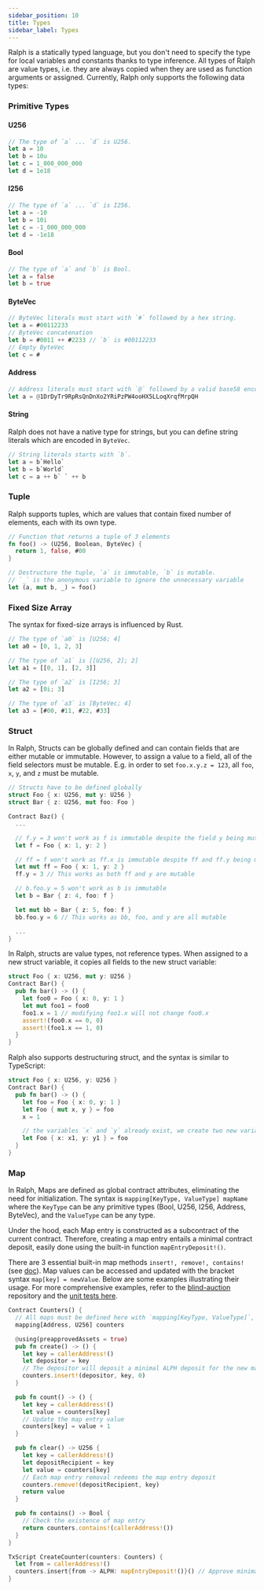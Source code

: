 ```yaml
---
sidebar_position: 10
title: Types
sidebar_label: Types
---
```


Ralph is a statically typed language, but you don't need to specify the type for local variables and constants thanks to type inference.
All types of Ralph are value types, i.e. they are always copied when they are used as function arguments or assigned.
Currently, Ralph only supports the following data types:

### Primitive Types

#### U256

```rust
// The type of `a` ... `d` is U256.
let a = 10
let b = 10u
let c = 1_000_000_000
let d = 1e18
```

#### I256

```rust
// The type of `a` ... `d` is I256.
let a = -10
let b = 10i
let c = -1_000_000_000
let d = -1e18
```

#### Bool

```rust
// The type of `a` and `b` is Bool.
let a = false
let b = true
```

#### ByteVec

```rust
// ByteVec literals must start with `#` followed by a hex string.
let a = #00112233
// ByteVec concatenation
let b = #0011 ++ #2233 // `b` is #00112233
// Empty ByteVec
let c = #
```

#### Address

```rust
// Address literals must start with `@` followed by a valid base58 encoded Alephium address.
let a = @1DrDyTr9RpRsQnDnXo2YRiPzPW4ooHX5LLoqXrqfMrpQH
```

#### String

Ralph does not have a native type for strings, but you can define string literals which are encoded in `ByteVec`.

```rust
// String literals starts with `b`.
let a = b`Hello`
let b = b`World`
let c = a ++ b` ` ++ b
```

### Tuple

Ralph supports tuples, which are values that contain fixed number of
elements, each with its own type.

```rust
// Function that returns a tuple of 3 elements
fn foo() -> (U256, Boolean, ByteVec) {
  return 1, false, #00
}

// Destructure the tuple, `a` is immutable, `b` is mutable.
// `_` is the anonymous variable to ignore the unnecessary variable
let (a, mut b, _) = foo()
```

### Fixed Size Array

The syntax for fixed-size arrays is influenced by Rust.

```rust
// The type of `a0` is [U256; 4]
let a0 = [0, 1, 2, 3]

// The type of `a1` is [[U256, 2]; 2]
let a1 = [[0, 1], [2, 3]]

// The type of `a2` is [I256; 3]
let a2 = [0i; 3]

// The type of `a3` is [ByteVec; 4]
let a3 = [#00, #11, #22, #33]
```

### Struct

In Ralph, Structs can be globally defined and can contain fields that are either mutable or immutable. However, to assign a value to a field, all of the field selectors must be mutable.
E.g. in order to set `foo.x.y.z = 123`, all `foo`, `x`, `y`, and `z` must be mutable.

```rust
// Structs have to be defined globally
struct Foo { x: U256, mut y: U256 }
struct Bar { z: U256, mut foo: Foo }

Contract Baz() {
  ...

  // f.y = 3 won't work as f is immutable despite the field y being mutable
  let f = Foo { x: 1, y: 2 }

  // ff = f won't work as ff.x is immutable despite ff and ff.y being mutable
  let mut ff = Foo { x: 1, y: 2 }
  ff.y = 3 // This works as both ff and y are mutable

  // b.foo.y = 5 won't work as b is immutable
  let b = Bar { z: 4, foo: f }

  let mut bb = Bar { z: 5, foo: f }
  bb.foo.y = 6 // This works as bb, foo, and y are all mutable

  ...
}
```

In Ralph, structs are value types, not reference types. When assigned to a new struct variable, it copies all fields to the new struct variable:

```rust
struct Foo { x: U256, mut y: U256 }
Contract Bar() {
  pub fn bar() -> () {
    let foo0 = Foo { x: 0, y: 1 }
    let mut foo1 = foo0
    foo1.x = 1 // modifying foo1.x will not change foo0.x
    assert!(foo0.x == 0, 0)
    assert!(foo1.x == 1, 0)
  }
}
```

Ralph also supports destructuring struct, and the syntax is similar to TypeScript:

```rust
struct Foo { x: U256, y: U256 }
Contract Bar() {
  pub fn bar() -> () {
    let foo = Foo { x: 0, y: 1 }
    let Foo { mut x, y } = foo
    x = 1

    // the variables `x` and `y` already exist, we create two new variables `x1` and `y1`
    let Foo { x: x1, y: y1 } = foo
  }
}
```

### Map

In Ralph, Maps are defined as global contract attributes, eliminating the need for initialization. The syntax is `mapping[KeyType, ValueType] mapName` where the `KeyType` can be any primitive types (Bool, U256, I256, Address, ByteVec), and the `ValueType` can be any type.

Under the hood, each Map entry is constructed as a subcontract of the current contract. Therefore, creating a map entry entails a minimal contract deposit, easily done using the built-in function `mapEntryDeposit!()`.

There are 3 essential built-in map methods `insert!, remove!, contains!` (see [doc](https://docs.alephium.org/ralph/built-in-functions/#map-functions)). Map values can be accessed and updated with the bracket syntax `map[key] = newValue`. Below are some examples illustrating their usage. For more comprehensive examples, refer to the [blind-auction](https://github.com/alephium/ralph-example/tree/master/blind-auction) repository and the [unit tests here](https://github.com/alephium/alephium-web3/blob/master/test/contract.test.ts#L448-L477).

```rust
Contract Counters() {
  // All maps must be defined here with `mapping[KeyType, ValueType]`, before events and constants
  mapping[Address, U256] counters

  @using(preapprovedAssets = true)
  pub fn create() -> () {
    let key = callerAddress!()
    let depositor = key
    // The depositor will deposit a minimal ALPH deposit for the new map entry which is a subcontract
    counters.insert!(depositor, key, 0)
  }

  pub fn count() -> () {
    let key = callerAddress!()
    let value = counters[key]
    // Update the map entry value
    counters[key] = value + 1
  }

  pub fn clear() -> U256 {
    let key = callerAddress!()
    let depositRecipient = key
    let value = counters[key]
    // Each map entry removal redeems the map entry deposit
    counters.remove!(depositRecipient, key)
    return value
  }

  pub fn contains() -> Bool {
    // Check the existence of map entry
    return counters.contains!(callerAddress!())
  }
}

TxScript CreateCounter(counters: Counters) {
  let from = callerAddress!()
  counters.insert{from -> ALPH: mapEntryDeposit!()}() // Approve minimal deposit for creating the map entry
}
```
